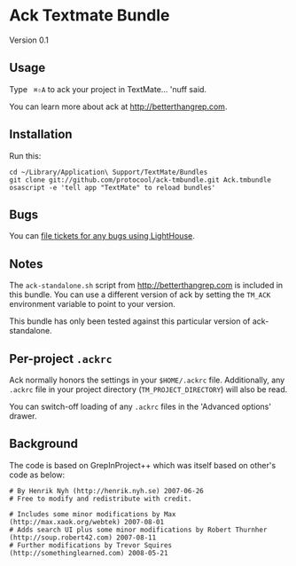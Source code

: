 Ack Textmate Bundle
===================

Version 0.1


Usage
-----

Type ` ⌘⇧A` to ack your project in TextMate… 'nuff said.

You can learn more about ack at <http://betterthangrep.com>.


Installation
------------

Run this:

    cd ~/Library/Application\ Support/TextMate/Bundles
    git clone git://github.com/protocool/ack-tmbundle.git Ack.tmbundle
    osascript -e 'tell app "TextMate" to reload bundles'


Bugs
----

You can [file tickets for any bugs using LightHouse][LightHouse].


Notes
-----

The `ack-standalone.sh` script from <http://betterthangrep.com> is included
in this bundle. You can use a different version of ack by setting the
`TM_ACK` environment variable to point to your version.

This bundle has only been tested against this particular version of
ack-standalone.


Per-project `.ackrc`
--------------------

Ack normally honors the settings in your `$HOME/.ackrc` file. Additionally,
any `.ackrc` file in your project directory (`TM_PROJECT_DIRECTORY`) will
also be read.

You can switch-off loading of any `.ackrc` files in the 'Advanced options'
drawer.


Background
----------

The code is based on GrepInProject++ which was itself based on other's code
as below:

    # By Henrik Nyh (http://henrik.nyh.se) 2007-06-26
    # Free to modify and redistribute with credit.

    # Includes some minor modifications by Max (http://max.xaok.org/webtek) 2007-08-01
    # Adds search UI plus some minor modifications by Robert Thurnher (http://soup.robert42.com) 2007-08-11
    # Further modifications by Trevor Squires (http://somethinglearned.com) 2008-05-21

[LightHouse]: http://protocool.lighthouseapp.com/projects/15530-ack-tmbundle/home
